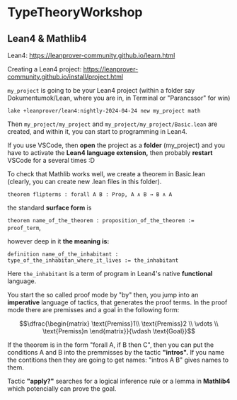 # TypeTheoryWorkshop

## Lean4 & Mathlib4

Lean4: https://leanprover-community.github.io/learn.html

Creating a Lean4 project: https://leanprover-community.github.io/install/project.html 

````my_project```` is going to be your Lean4 project (within a folder say Dokumentumok/Lean, where you are in, in Terminal or "Parancssor" for win)  

````terminal
lake +leanprover/lean4:nightly-2024-04-24 new my_project math
````

Then ````my_project/my_project```` and ````my_project/my_project/Basic.lean```` are created, and within it, you can start to programming in Lean4.  

If you use VSCode, then **open** the project as a **folder** (my_project) and you have to activate the **Lean4 language extension,** then probably **restart** VSCode for a several times :D

To check that Mathlib works well, we create a theorem in Basic.lean (clearly, you can create new .lean files in this folder).

````lean
theorem flipterms : forall A B : Prop, A ∧ B → B ∧ A
````
the standard **surface form** is

````theorem name_of_the_theorem : proposition_of_the_theorem := proof_term````, 

however deep in it **the meaning is:**

````definition name_of_the_inhabitant : type_of_the_inhabitan_where_it_lives := the_inhabitant````

Here ````the_inhabitant```` is a term of program in Lean4's native **functional** language.

You start the so called proof mode by "by" then, you jump into an **imperative** language of tactics, that generates the proof terms. In the proof mode there are premisses and a goal in the following form: 

$$\dfrac{\begin{matrix}
\text{Premiss}1\\ 
\text{Premiss}2  \\  
\vdots \\
\text{Premiss}n
\end{matrix}}{\vdash \text{Goal}}$$

If the theorem is in the form "forall A, if B then C", then you can put the conditions A and B into the premmisses by the tactic **"intros".** If you name the contitions then they are going to get names: "intros A B" gives names to them. 

Tactic **"apply?"** searches for a logical inference rule or a lemma in **Mathlib4** which potencially can prove the goal.



